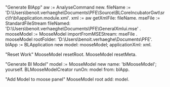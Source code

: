 "Generate BlApp"
aw := AnalyseCommand new.
fileName := 'D:\Users\benoit.verhaeghe\Documents\PFE\Source\BLCoreIncubatorGwt\src\fr\bl\application.module.xml'.
xml := aw getXmlFile: fileName.
mseFile := StandardFileStream fileNamed:  'D:\Users\benoit.verhaeghe\Documents\PFE\GeneralXmlui.mse' .
mooseModel := MooseModel importFromMSEStream: mseFile .
mooseModel rootFolder: 'D:\Users\benoit.verhaeghe\Documents\PFE'.
blApp := BLApplication new model: mooseModel; applicationXml: xml.


"Reset Work"
MooseModel resetRoot.
MooseModel resetMeta.

"Generate Bl Model"
model := MooseModel new name: 'blMooseModel'; yourself.
BLMooseModelCreator runOn: model from: blApp.

"Add Model to moose panel"
MooseModel root add: model.
